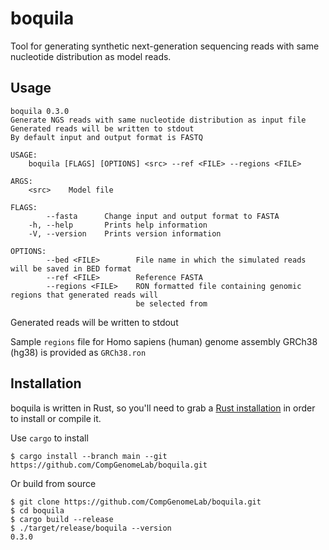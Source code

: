 # boquila

Tool for generating synthetic next-generation sequencing reads with same nucleotide distribution as model reads.

## Usage

```
boquila 0.3.0
Generate NGS reads with same nucleotide distribution as input file
Generated reads will be written to stdout
By default input and output format is FASTQ

USAGE:
    boquila [FLAGS] [OPTIONS] <src> --ref <FILE> --regions <FILE>

ARGS:
    <src>    Model file

FLAGS:
        --fasta      Change input and output format to FASTA
    -h, --help       Prints help information
    -V, --version    Prints version information

OPTIONS:
        --bed <FILE>        File name in which the simulated reads will be saved in BED format
        --ref <FILE>        Reference FASTA
        --regions <FILE>    RON formatted file containing genomic regions that generated reads will
                            be selected from
```

Generated reads will be written to stdout

Sample `regions` file for Homo sapiens (human) genome assembly GRCh38 (hg38) is provided as `GRCh38.ron`

## Installation

boquila is written in Rust, so you'll need to grab a [Rust installation](https://www.rust-lang.org/) in order to install or compile it.

Use `cargo` to install

```
$ cargo install --branch main --git https://github.com/CompGenomeLab/boquila.git
```

Or build from source

```
$ git clone https://github.com/CompGenomeLab/boquila.git
$ cd boquila
$ cargo build --release
$ ./target/release/boquila --version
0.3.0
```